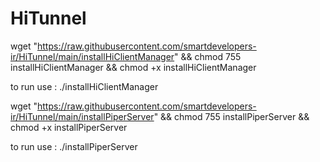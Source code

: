 # HiTunnel
wget  "https://raw.githubusercontent.com/smartdevelopers-ir/HiTunnel/main/installHiClientManager" && chmod 755 installHiClientManager && chmod +x installHiClientManager

to run use : ./installHiClientManager

wget  "https://raw.githubusercontent.com/smartdevelopers-ir/HiTunnel/main/installPiperServer" && chmod 755 installPiperServer && chmod +x installPiperServer

to run use : ./installPiperServer
